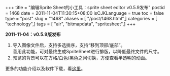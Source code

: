 +++
title = "编辑Sprite Sheet的小工具：sprite sheet editor v0.5.9发布"
postid = 1468
date = 2011-11-04T11:30:15+08:00
isCJKLanguage = true
toc = false
type = "post"
slug = "1468"
aliases = [ "/post/1468.html",]
categories = [ "technology",]
tags = [ "air", "bitmapdata", "spritesheet",]
+++


**2011-11-04：v0.5.9版发布**

1.  导入图像文件后，支持多选排序，支持“移到顶部/底部”。  
   善用此功能，可对最终生成SpriteSheet进行排版，以降低最终文件的尺寸。
2.  预览的背景可以在方格/白色/黑色之间切换，方便查看半透明的动画。

更多的功能介绍以及软件下载，看[这里](/sprite_sheet_editor "Sprite Sheet Editor")。

